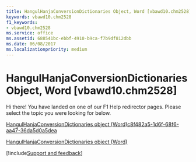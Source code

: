 ```yaml
---
title: HangulHanjaConversionDictionaries Object, Word [vbawd10.chm2528]
keywords: vbawd10.chm2528
f1_keywords:
- vbawd10.chm2528
ms.service: office
ms.assetid: 688541bc-ebbf-4910-b9ca-f7b9df812dbb
ms.date: 06/08/2017
ms.localizationpriority: medium
---
```



# HangulHanjaConversionDictionaries Object, Word [vbawd10.chm2528]

Hi there! You have landed on one of our F1 Help redirector pages. Please select the topic you were looking for below.

[HangulHanjaConversionDictionaries object (Word)c8f482a5-1d6f-68f6-aa47-36da5d0a5dea](https://msdn.microsoft.com/library/c8f482a5-1d6f-68f6-aa47-36da5d0a5dea%28Office.15%29.aspx)

[HangulHanjaConversionDictionaries object (Word)](https://msdn.microsoft.com/library/b6ed1c54-428b-c160-a2bd-642978660f44%28Office.15%29.aspx)

[!include[Support and feedback](~/includes/feedback-boilerplate.md)]